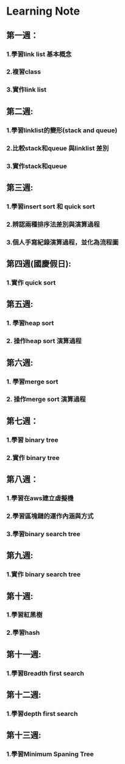 # Learning Note
## 第一週：
###        1.學習link list 基本概念
###        2.複習class
###        3.實作link list
###        
## 第二週:
###        1.學習linklist的變形(stack and queue)
###        2.比較stack和queue 與linklist 差別
###        3.實作stack和queue
## 第三週:
###        1.學習insert sort 和 quick sort
###        2.辨認兩種排序法差別與演算過程
###        3.個人手寫紀錄演算過程，並化為流程圖
## 第四週(國慶假日):
###        1.實作 quick sort
## 第五週:
###        1. 學習heap sort 
###        2. 操作heap sort 演算過程
## 第六週:
###        1. 學習merge sort
###        2. 操作merge sort 演算過程
## 第七週：
###        1.學習 binary tree
###        2.實作 binary tree 
## 第八週：
###        1.學習在aws建立虛擬機
###        2.學習區塊鏈的運作內涵與方式
###        3.學習binary search tree
## 第九週:
###        1.實作 binary search tree
## 第十週:
###        1.學習紅黑樹
###        2.學習hash
## 第十一週:
###        1.學習Breadth first search       
## 第十二週:
###        1.學習depth first search      
## 第十三週:
###        1.學習Minimum Spaning Tree
